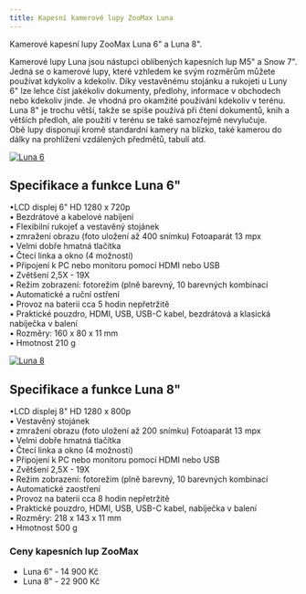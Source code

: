 ```yaml
---
title: Kapesní kamerové lupy ZooMax Luna
---
```

Kamerové kapesní lupy ZooMax Luna 6" a Luna 8".

Kamerové lupy Luna jsou nástupci oblíbených kapesních lup M5" a Snow 7".  
Jedná se o kamerové lupy, které vzhledem ke svým rozměrům můžete používat kdykoliv a kdekoliv.
Díky vestavěnému stojánku a rukojeti u Luny 6" lze lehce číst jakékoliv dokumenty, předlohy, informace v obchodech nebo kdekoliv jinde. Je vhodná pro okamžité používání kdekoliv v terénu.  
Luna 8" je trochu větší, takže se spíše používá při čtení dokumentů, knih a větších předloh, ale použití v terénu se také samozřejmě nevylučuje.  
Obě lupy disponují kromě standardní kamery na blízko, také kamerou do dálky na prohlížení vzdálených předmětů, tabulí atd.  

[![Luna 6](/soubory/luna6.png)](/soubory/luna6.png)
## Specifikace a funkce Luna 6"  
•LCD displej 6" HD 1280 x 720p  
• Bezdrátové a kabelové nabíjení  
• Flexibilní rukojeť a vestavěný stojánek  
• zmražení obrazu (foto uložení až 400 snímku) Fotoaparát 13 mpx  
• Velmi dobře hmatná tlačítka  
• Čtecí linka a okno (4 možnosti)  
• Připojení k PC nebo monitoru pomocí HDMI nebo USB  
• Zvětšení 2,5X - 19X  
• Režim zobrazení: fotorežim (plně barevný, 10 barevných kombinací  
• Automatické a ruční ostření  
• Provoz na baterii cca 5 hodin nepřetržitě  
• Praktické pouzdro, HDMI, USB, USB-C kabel, bezdrátová a klasická nabíječka v balení  
• Rozměry: 160 x 80 x 11 mm  
• Hmotnost 210 g  

[![Luna 8](/soubory/luna8.png)](/soubory/luna8.png)
## Specifikace a funkce Luna 8"  
•LCD displej 8" HD 1280 x 800p  
• Vestavěný stojánek  
• zmražení obrazu (foto uložení až 200 snímku) Fotoaparát 13 mpx  
• Velmi dobře hmatná tlačítka  
• Čtecí linka a okno (4 možnosti)  
• Připojení k PC nebo monitoru pomocí HDMI nebo USB  
• Zvětšení 2,5X - 19X  
• Režim zobrazení: fotorežim (plně barevný, 10 barevných kombinací  
• Automatické zaostření  
• Provoz na baterii cca 8 hodin nepřetržitě  
• Praktické pouzdro, HDMI, USB, USB-C kabel, nabíječka v balení  
• Rozměry: 218 x 143 x 11 mm  
• Hmotnost 500 g  

### Ceny kapesních lup ZooMax  
- Luna 6" - 14 900 Kč  
- Luna 8" - 22 900 Kč  
